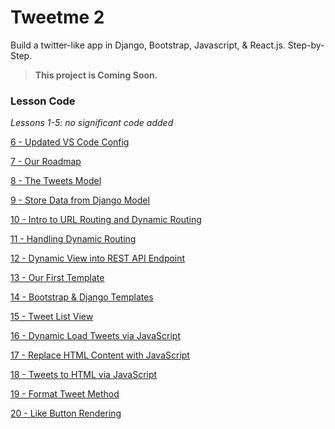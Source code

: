 # Tweetme 2
Build a twitter-like app in Django, Bootstrap, Javascript, & React.js. Step-by-Step.

> **This project is Coming Soon.**

### Lesson Code
_Lessons 1-5: no significant code added_

[6 - Updated VS Code Config](../../tree/c118bac532475dc16052c0ce5dce2d264d5c333a/)

[7 - Our Roadmap](../../tree/c51618fea2bf4e7af336d1377d31b5ce4c376217/)

[8 - The Tweets Model](../../tree/84a3ef90feeefa9e99264e832b0c73e4ded950a6/)

[9 - Store Data from Django Model](../../tree/c08ef2bb515709610161838223b0b16fc0fc4cf3/)

[10 - Intro to URL Routing and Dynamic Routing](../../tree/ef2e008e2a2b66130ec6e37a7b349f62ade71607/)

[11 - Handling Dynamic Routing](../../tree/9b7d4ce7cdc049de4d77716599a3a9fed3fe7e2d/)

[12 - Dynamic View into REST API Endpoint](../../tree/8823ffa71dc72a46ea5f51f2c4032d5101990929/)

[13 - Our First Template](../../tree/cd504b8dd2b91fcf5ffa8de5a1a99cba2abad379/)

[14 - Bootstrap & Django Templates](../../tree/6a9a5ec09ae1ed41bf84c37b5b667abe335e23a3/)

[15 - Tweet List View](../../tree/f52194e263c6600b43b11dfcb10ad686b155dd92/)

[16 - Dynamic Load Tweets via JavaScript](../../tree/935e371eca7e2926827d60107dd4d954f37fda03/)

[17 - Replace HTML Content with JavaScript](../../tree/a3ed3ae82854a5fccae2970559a40e5cd260cadd/)

[18 - Tweets to HTML via JavaScript](../../tree/30166801d0c48b38d91d95d9ae772ec2aa0c2682/)

[19 - Format Tweet Method](../../tree/714f3c80aed3fb491f9dd894927e673b231114ae/)

[20 - Like Button Rendering](../../tree/8124fe9de95400a65652d14a9c39def1dd9f2bdf/)

